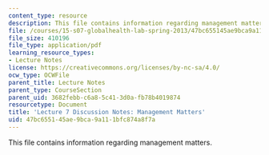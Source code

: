 ```yaml
---
content_type: resource
description: This file contains information regarding management matters.
file: /courses/15-s07-globalhealth-lab-spring-2013/47bc655145ae9bca9a111bfc874a8f7a_MIT15_S07S13_lec7notes.pdf
file_size: 410196
file_type: application/pdf
learning_resource_types:
- Lecture Notes
license: https://creativecommons.org/licenses/by-nc-sa/4.0/
ocw_type: OCWFile
parent_title: Lecture Notes
parent_type: CourseSection
parent_uid: 3682febb-c6a8-5c41-3d0a-fb78b4019874
resourcetype: Document
title: 'Lecture 7 Discussion Notes: Management Matters'
uid: 47bc6551-45ae-9bca-9a11-1bfc874a8f7a
---
```

This file contains information regarding management matters.